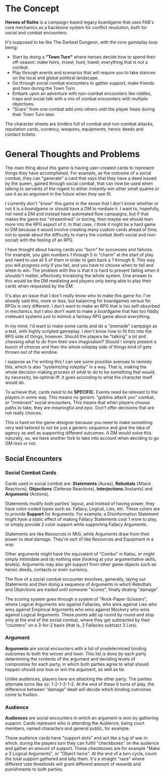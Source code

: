 # The Concept

**Heroes of Rathe** is a campaign-based legacy boardgame that uses FAB's core mechanics as a backbone system for conflict resolution, both for social and combat encounters.

It's supposed to be like The Darkest Dungeon, with the core gameplay loop being:

* Start by doing a **"Town Turn"** where heroes decide how to spend their off-season: make heirs, invest, hunt, travel; everything that is not a combat.
* Play through events and scenarios that will require you to take stances on the local and global political landscape.
* Go through social combat encounters to gather support, make friends and foes during the Town Turn.
* Embark upon an adventure with non-combat encounters like riddles, traps and social talk with a mix of combat encounters with multiple objectives.
* "Scars" from one combat add onto others until the player heals during their Town Turn later.
  
The character sheets are binders full of combat and non-combat attacks, reputation cards, currency, weapons, equipments, heroic deeds and contact tickets.

# General Thoughts and Problems

The main thing about this game is having user-created cards to represent things they have accomplished. For example, as the outcome of a social combat, they can "generate" a card that says that they have a deed issued by the queen, gained through social combat, that can now be used when talking to servants of the regent to either instantly win other small qualms or use it as an argument in the future when they see fit.

I currently don't "know" this game in the sense that I don't know whether or not it is a *boardgame* or should have a DM to mediate it. I want to, hopefully, not need a DM and instead have automated flow campaigns, but if that makes the game too "streamlined" or boring, then maybe we should lean more into the RPG aspect of it. In that case, I think it might be a hard game to DM because it would involve creating many custom cards ahead of time, not to speak about the difficulty to marry the combat (both social and non-social) with the feeling of an RPG.

I have thought about having cards you "burn" for successes and failures. For example, you gain numbers 1 through 5 in "charm" at the start of play and need to use all 5 of them in order to gain back a 1 through 6. This way you will progress only if you fail, and you have to choose when to fail and when to win. The problem with this is that it is hard to prevent failing when it shouldn't matter, effectively trivializing the whole system. One answer to this would be the DM mediating and players only being able to play their cards when requested by the DM.

It's also an issue that I don't really know who to make this game for. I've already said this, more or less, but balancing for boardgames versus for RPGs is very different. I don't want to make an RPG that is too self-absorbed in mechanics, but I also don't want to make a boardgame that has too fiddly irrelevant systems just to mimick a fantasy RPG game about everything.

In my mind, I'd want to make some cards and do a "premade" campaign as a test, with highly scripted gameplay. I don't know how to fit this into the RPG side of things, however. Should the players be "talking" a lot and choosing what to do from their own imagination? Should I simply present a bunch of choices and then the whole roleplay side of things kind of gets thrown out of the window.

I suppose as I'm writing this I can see some possible avenues to remedy this, which is also *"systemizing roleplay"* in a way. That is, making the whole decision-making process of what to do to be something that would, by necessity, be optimal iff. it goes according to what the character itself would do.

To achieve that, cards need to be **SPECIFIC.** Events need be relevant to the players in some way. This means no generic "goblins attack you" combat, or "irrelevant" social encounters. This means that when players choose paths to take, they are meaningful and epic. Don't offer decisions that are not really choices.

This is hard on the game designer because you need to make something very well tailored to not be just a generic sequence and give the idea of agency as well as supporting different outcomes. A DM would solve this naturally, so, we have another fork to take into account when deciding to go *GM-less* or not.


## Social Encounters
### Social Combat Cards
Cards used in social combat are: **Statements** (Auras), **Rebuttals** (Attack Reactions), **Objections** (Defense Reactions), **Interjections** (Instants) and **Arguments** (Actions).

Statements modify both parties' layout, and instead of having power, they have color-coded types such as: Fallacy, Logical, Lies, etc. These colors are to provide **Support** for Arguments. For example, a Disinformation Statement might have a static effect of making Fallacy Statements cost 1 more to play, or simply provide 2 color support while supporting Fallacy Arguments.

Statements are like Resources in MtG, while Arguments draw from their power to deal damage. They're sort of like Resources and Equipment in a way.

Other arguments might have the equivalent of "Combo" in Katsu, or might simply Intimidate and do nothing else (looking at your argumentative skills, brutes). Arguments may also get support from other game objects such as heroic deeds, contacts or even currency.

The flow of a social combat encounter envolves, generally, laying out Statements and then doing a sequence of Arguments in which Rebuttals and Objections are traded until someone "scores", finally dealing "damage".

The scoring system goes through a system of "Rock-Paper-Scissors", where Logical Arguments win against Fallacies, who wins against Lies who wins against Empirical Arguments who wins against Mockery who wins against Logical Arguments. These points add up round by round and stop only at the end of the social combat, where they get subtracted by their "counters" on a 3-for-2 basis (that is, 2 Fallacies subtract 3 Lies).


### Argument
**Arguments** are social encounters with a list of predetermined binding outcomes to both the winner and loser. This list is done by each party determining the contents of the argument and deciding levels of compromise for each party, in which both parties agree to what should happen should one lose or win the argument, as well as tie.

Unlike audiences, players here are attacking the other party. The parties alternate turns like so: 1-2-1-2-1-2. At the end of these 6 turns of play, the difference between "damage" dealt will decide which binding outcomes come to fruition.

### Audience
**Audiences** are social encounters in which an argument is won by gathering support. Cards represent who is attending the Audience, being court members, named characters and general public, for example.

These audience cards have "support slots" and act like a tug of war in which, during the players turn they can fulfill "checkboxes" on the audience and gather an amount of support. These checkboxes are for example "Make a 3 Logical Arguments", or "Object twice". At the end of a turn cycle, count the total support gathered and tally them. It's a straight "race" where different vote thresholds will grant different amount of rewards and punishments to both parties.

